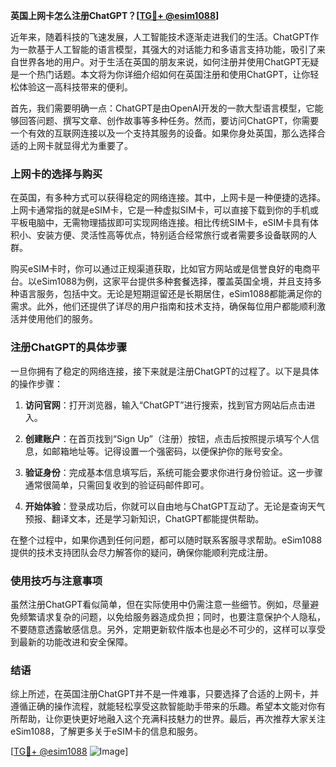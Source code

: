 **英国上网卡怎么注册ChatGPT？[[TG💪+ @esim1088](https://t.me/s/esim1088)]**

近年来，随着科技的飞速发展，人工智能技术逐渐走进我们的生活。ChatGPT作为一款基于人工智能的语言模型，其强大的对话能力和多语言支持功能，吸引了来自世界各地的用户。对于生活在英国的朋友来说，如何注册并使用ChatGPT无疑是一个热门话题。本文将为你详细介绍如何在英国注册和使用ChatGPT，让你轻松体验这一高科技带来的便利。

首先，我们需要明确一点：ChatGPT是由OpenAI开发的一款大型语言模型，它能够回答问题、撰写文章、创作故事等多种任务。然而，要访问ChatGPT，你需要一个有效的互联网连接以及一个支持其服务的设备。如果你身处英国，那么选择合适的上网卡就显得尤为重要了。

### 上网卡的选择与购买

在英国，有多种方式可以获得稳定的网络连接。其中，上网卡是一种便捷的选择。上网卡通常指的就是eSIM卡，它是一种虚拟SIM卡，可以直接下载到你的手机或平板电脑中，无需物理插拔即可实现网络连接。相比传统SIM卡，eSIM卡具有体积小、安装方便、灵活性高等优点，特别适合经常旅行或者需要多设备联网的人群。

购买eSIM卡时，你可以通过正规渠道获取，比如官方网站或是信誉良好的电商平台。以eSim1088为例，这家平台提供多种套餐选择，覆盖英国全境，并且支持多种语言服务，包括中文。无论是短期逗留还是长期居住，eSim1088都能满足你的需求。此外，他们还提供了详尽的用户指南和技术支持，确保每位用户都能顺利激活并使用他们的服务。

### 注册ChatGPT的具体步骤

一旦你拥有了稳定的网络连接，接下来就是注册ChatGPT的过程了。以下是具体的操作步骤：

1. **访问官网**：打开浏览器，输入“ChatGPT”进行搜索，找到官方网站后点击进入。
   
2. **创建账户**：在首页找到“Sign Up”（注册）按钮，点击后按照提示填写个人信息，如邮箱地址等。记得设置一个强密码，以便保护你的账号安全。

3. **验证身份**：完成基本信息填写后，系统可能会要求你进行身份验证。这一步骤通常很简单，只需回复收到的验证码邮件即可。

4. **开始体验**：登录成功后，你就可以自由地与ChatGPT互动了。无论是查询天气预报、翻译文本，还是学习新知识，ChatGPT都能提供帮助。

在整个过程中，如果你遇到任何问题，都可以随时联系客服寻求帮助。eSim1088提供的技术支持团队会尽力解答你的疑问，确保你能顺利完成注册。

### 使用技巧与注意事项

虽然注册ChatGPT看似简单，但在实际使用中仍需注意一些细节。例如，尽量避免频繁请求复杂的问题，以免给服务器造成负担；同时，也要注意保护个人隐私，不要随意透露敏感信息。另外，定期更新软件版本也是必不可少的，这样可以享受到最新的功能改进和安全保障。

### 结语

综上所述，在英国注册ChatGPT并不是一件难事，只要选择了合适的上网卡，并遵循正确的操作流程，就能轻松享受这款智能助手带来的乐趣。希望本文能对你有所帮助，让你更快更好地融入这个充满科技魅力的世界。最后，再次推荐大家关注eSim1088，了解更多关于eSIM卡的信息和服务。

[[TG💪+ @esim1088](https://t.me/s/esim1088) ![Image](https://i.postimg.cc/4NQfJmqS/Snipaste-2025-05-13-00-14-12.png)]